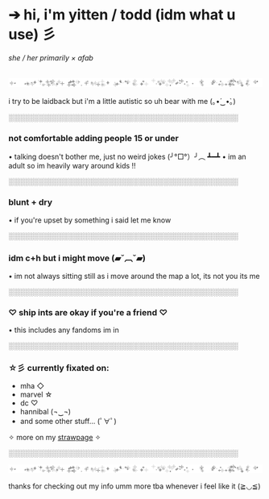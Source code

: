 # ➔ hi, i'm yitten / todd (idm what u use) 彡
###### she / her primarily × afab

![](https://raw.githubusercontent.com/yittens/info/main/starl.gif)


i try to be laidback but i'm a little autistic so uh bear with me (｡•́‿•̀｡)

░░░░░░░░░░░░░░░░░░░░░░░░░░░░░░░░░░░░░░░░░░░░░░

###  **not comfortable adding people 15 or under**  
• talking doesn't bother me, just no weird jokes (╯°□°）╯︵ ┻━┻
• im an adult so im heavily wary around kids !!


░░░░░░░░░░░░░░░░░░░░░░░░░░░░░░░░░░░░░░░░░░░░░░

###  **blunt + dry** 
• if you're upset by something i said let me know

░░░░░░░░░░░░░░░░░░░░░░░░░░░░░░░░░░░░░░░░░░░░░░

###  idm c+h but i might move  (▰˘︹˘▰)
• im not always sitting still as i move around the map a lot, its not you its me

░░░░░░░░░░░░░░░░░░░░░░░░░░░░░░░░░░░░░░░░░░░░░░

### ♡ **ship ints are okay if you're a friend** ♡
• this includes any fandoms im in

░░░░░░░░░░░░░░░░░░░░░░░░░░░░░░░░░░░░░░░░░░░░░░

### ☆彡 currently fixated on:
- mha ◇
- marvel ☆
- dc ♡
- hannibal (¬‿¬)
- and some other stuff... (ﾟ∀ﾟ)

✧ more on my [strawpage](https://yitten.straw.page) ✧

░░░░░░░░░░░░░░░░░░░░░░░░░░░░░░░░░░░░░░░░░░░░░░

![](https://raw.githubusercontent.com/yittens/info/main/starl.gif)


 thanks for checking out my info umm more tba whenever i feel like it (≧◡≦)
